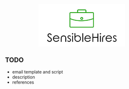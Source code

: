 <p align="center">
  <img alt="gitleaks" src="https://raw.githubusercontent.com/zricethezav/SensibleHires/master/media/sensiblehires_logo.png" height="140" /> 
</p>

## TODO
- email template and script
- description
- references

